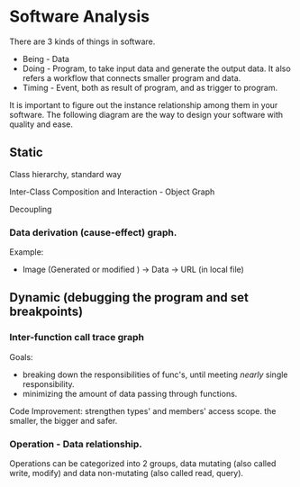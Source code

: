 
# Software Analysis

There are 3 kinds of things in software.

* Being - Data
* Doing - Program, to take input data and generate the output data. It also refers a workflow that connects smaller program and data.
* Timing - Event, both as result of program, and as trigger to program.

It is important to figure out the instance relationship among them in your software. The following diagram are the way to design your software with quality and ease.

## Static

Class hierarchy, standard way

Inter-Class Composition and Interaction - Object Graph

Decoupling

### Data derivation (cause-effect) graph.

Example:

* Image (Generated or modified ) -> Data -> URL (in local file)

## Dynamic (debugging the program and set breakpoints)



### Inter-function call trace graph

Goals:

* breaking down the responsibilities of func's, until meeting *nearly* single responsibility.
* minimizing the amount of data passing through functions.  

Code Improvement: strengthen types' and members' access scope. the smaller, the bigger and safer.

### Operation - Data relationship.

Operations can be categorized into 2 groups, data mutating (also called write, modify) and data non-mutating (also called read, query).

